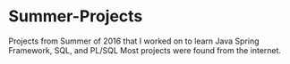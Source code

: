 # Summer-Projects
Projects from Summer of 2016 that I worked on to learn Java Spring Framework, SQL, and PL/SQL
Most projects were found from the internet.

